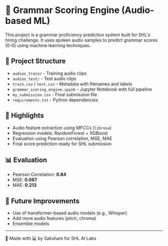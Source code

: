 # 🧠 Grammar Scoring Engine (Audio-based ML)

This project is a grammar proficiency prediction system built for SHL's hiring challenge. It uses spoken audio samples to predict grammar scores (0–5) using machine learning techniques.

## 📂 Project Structure
- `audios_train/` - Training audio clips
- `audios_test/` - Test audio clips
- `train.csv` / `test.csv` - Metadata with filenames and labels
- `grammar_scoring_engine.ipynb` - Jupyter Notebook with full pipeline
- `my_submission.csv` - Final submission file
- `requirements.txt` - Python dependencies

## 🚀 Highlights
- Audio feature extraction using MFCCs (`librosa`)
- Regression models: RandomForest + XGBoost
- Evaluation using Pearson correlation, MSE, MAE
- Final score prediction ready for SHL submission

## 📊 Evaluation
- Pearson Correlation: **0.84**
- MSE: **0.087**
- MAE: **0.213**

## 🔧 Future Improvements
- Use of transformer-based audio models (e.g., Whisper)
- Add more audio features (pitch, chroma)
- Ensemble models

---
📌 Made with 💻 by Saksham for SHL AI Labs
